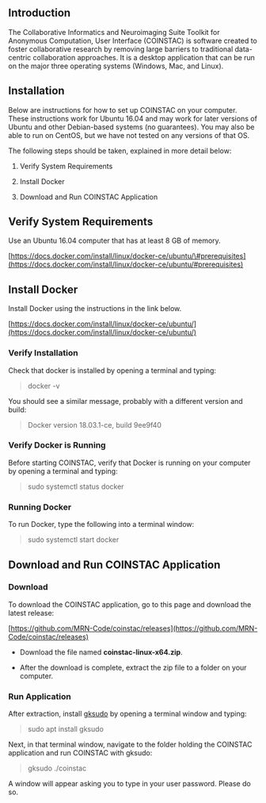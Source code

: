 Introduction
------------

The Collaborative Informatics and Neuroimaging Suite Toolkit for
Anonymous Computation, User Interface (COINSTAC) is software created to
foster collaborative research by removing large barriers to traditional
data-centric collaboration approaches. It is a desktop application that
can be run on the major three operating systems (Windows, Mac, and
Linux).

Installation
------------

Below are instructions for how to set up COINSTAC on your computer.
These instructions work for Ubuntu 16.04 and may work for later versions
of Ubuntu and other Debian-based systems (no guarantees). You may also
be able to run on CentOS, but we have not tested on any versions of that
OS.

The following steps should be taken, explained in more detail below:

1.  Verify System Requirements

2.  Install Docker

3.  Download and Run COINSTAC Application

Verify System Requirements
--------------------------

Use an Ubuntu 16.04 computer that has at least 8 GB of memory.

[https://docs.docker.com/install/linux/docker-ce/ubuntu/\#prerequisites](https://docs.docker.com/install/linux/docker-ce/ubuntu/#prerequisites)

Install Docker
--------------

Install Docker using the instructions in the link below.

[https://docs.docker.com/install/linux/docker-ce/ubuntu/](https://docs.docker.com/install/linux/docker-ce/ubuntu/)

### Verify Installation

Check that docker is installed by opening a terminal and typing:

> docker -v

You should see a similar message, probably with a different version and
build:

> Docker version 18.03.1-ce, build 9ee9f40

### Verify Docker is Running

Before starting COINSTAC, verify that Docker is running on your computer
by opening a terminal and typing:

> sudo systemctl status docker

### Running Docker

To run Docker, type the following into a terminal window:

> sudo systemctl start docker

Download and Run COINSTAC Application
-------------------------------------

### Download

To download the COINSTAC application, go to this page and download the
latest release:

[https://github.com/MRN-Code/coinstac/releases](https://github.com/MRN-Code/coinstac/releases)

-   Download the file named **coinstac-linux-x64.zip**.

-   After the download is complete, extract the zip file to a folder on
    your computer.

### Run Application

After extraction, install
[gksudo](https://linux.die.net/man/1/gksudo) by opening a
terminal window and typing:

> sudo apt install gksudo

Next, in that terminal window, navigate to the folder holding the
COINSTAC application and run COINSTAC with gksudo:

> gksudo ./coinstac

A window will appear asking you to type in your user password. Please do
so.
